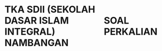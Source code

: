# TKA SDII (SEKOLAH DASAR ISLAM INTEGRAL) NAMBANGAN
# SOAL PERKALIAN
<html lang="id">
<head>
    <meta charset="UTF-8">
    <meta name="viewport" content="width=device-width, initial-scale=1.0">
    <title>Aplikasi Latihan Perkalian</title>
    <style>
        @import url('https://fonts.googleapis.com/css2?family=Poppins:wght@400;600&display=swap');

        :root {
            --primary-color: #4CAF50;
            --secondary-color: #8BC34A;
            --bg-color: #F8F9FA;
            --text-color: #333;
            --correct-color: #4CAF50;
            --incorrect-color: #F44336;
            --dark-blue: #2196F3;
        }

        body {
            font-family: 'Poppins', sans-serif;
            background-color: var(--bg-color);
            color: var(--text-color);
            display: flex;
            justify-content: center;
            align-items: center;
            min-height: 100vh;
            margin: 0;
            padding: 20px;
        }

        .container {
            background-color: #fff;
            padding: 40px;
            border-radius: 20px;
            box-shadow: 0 10px 30px rgba(0, 0, 0, 0.1);
            text-align: center;
            width: 100%;
            max-width: 500px;
            box-sizing: border-box;
            transition: all 0.5s ease-in-out;
        }

        h1 {
            color: var(--primary-color);
            margin-bottom: 30px;
            font-size: 2.2em;
        }
        
        h2 {
            color: var(--dark-blue);
            margin-top: 0;
        }

        .input-group {
            margin-bottom: 20px;
            text-align: left;
        }
        
        .input-group label {
            display: block;
            margin-bottom: 5px;
            font-weight: 600;
        }

        .input-group input, #jawaban {
            width: 100%;
            padding: 12px;
            font-size: 1em;
            border: 2px solid #ddd;
            border-radius: 8px;
            box-sizing: border-box;
            transition: border-color 0.3s ease;
        }

        .input-group input:focus, #jawaban:focus {
            outline: none;
            border-color: var(--primary-color);
            box-shadow: 0 0 5px rgba(76, 175, 80, 0.3);
        }

        #soal-container {
            font-size: 3em;
            font-weight: 600;
            margin-bottom: 20px;
            color: var(--text-color);
        }

        button {
            background-color: var(--primary-color);
            color: white;
            padding: 15px 30px;
            border: none;
            border-radius: 10px;
            font-size: 1.2em;
            font-weight: 600;
            cursor: pointer;
            transition: background-color 0.3s ease, transform 0.1s ease;
        }

        button:hover {
            background-color: var(--secondary-color);
        }

        button:active {
            transform: scale(0.98);
        }

        #feedback {
            font-size: 1.5em;
            margin-top: 20px;
            font-weight: 600;
        }
        
        #skor {
            font-size: 1.2em;
            margin-top: 20px;
            font-weight: 400;
            color: #777;
        }
        
        #hasil-akhir-container {
            display: none;
            text-align: left;
        }
        
        #hasil-akhir-container h2 {
            text-align: center;
        }
        
        #final-score {
            font-size: 4em;
            font-weight: 700;
            color: var(--dark-blue);
            text-align: center;
            margin-top: 20px;
        }
        
        .btn-ulang {
            background-color: #F44336;
            margin-top: 30px;
        }

        .btn-ulang:hover {
            background-color: #e53935;
        }

        #error-message {
            color: var(--incorrect-color);
            margin-bottom: 10px;
            display: none;
        }

        @media (max-width: 600px) {
            .container {
                padding: 20px;
            }
            h1 {
                font-size: 1.8em;
            }
            #soal-container {
                font-size: 2.5em;
            }
        }
    </style>
</head>
<body>

<div class="container">
    <div id="login-page">
        <h1>Selamat Datang! 👋</h1>
        <p>Silakan isi data diri untuk memulai latihan perkalian.</p>
        <div class="input-group">
            <label for="nama">Nama Lengkap</label>
            <input type="text" id="nama" placeholder="Contoh: Budi Santoso" required>
        </div>
        <div class="input-group">
            <label for="kelas">Kelas</label>
            <input type="text" id="kelas" placeholder="Contoh: 3A" required>
        </div>
        <div class="input-group">
            <label for="sekolah">Sekolah</label>
            <input type="text" id="sekolah" placeholder="Contoh: SD Harapan Bangsa" required>
        </div>
        <p id="error-message">Mohon isi semua data!</p>
        <button onclick="mulaiKuis()">Mulai Latihan</button>
    </div>

    <div id="quiz-page" style="display: none;">
        <h1>Ayo Mulai!</h1>
        <div id="soal-container"></div>
        <input type="number" id="jawaban" placeholder="Masukkan jawaban" autofocus>
        <button onclick="cekJawaban()">Periksa</button>
        <div id="feedback"></div>
        <div id="skor"></div>
    </div>
    
    <div id="hasil-akhir-container" style="display: none;">
        <h1>🎉 Hebat!</h1>
        <h2 style="text-align: center;">PERKALIAN</h2>
        <div id="info-murid" style="text-align:left; margin-bottom: 20px;"></div>
        <p>Nilai akhir yang kamu peroleh adalah:</p>
        <div id="final-score"></div>
        <p id="pesan-motivasi" style="font-weight:600;"></p>
        <p id="total-waktu" style="text-align:center; font-weight:600; color: #777;"></p>
        <button class="btn-ulang" onclick="resetGame()">Kembali ke Halaman Utama</button>
    </div>
</div>

<script>
    // Data user
    let userData = {};

    // Data soal dan skor
    let soalList = [];
    let randomSoalList = [];
    let currentQuestionIndex = 0;
    let score = 0;
    const totalQuestions = 20; // Diubah menjadi 20
    let startTime; // Tambahkan variabel untuk waktu awal

    // Elemen DOM
    const loginPage = document.getElementById('login-page');
    const quizPage = document.getElementById('quiz-page');
    const hasilAkhirPage = document.getElementById('hasil-akhir-container');
    const namaInput = document.getElementById('nama');
    const kelasInput = document.getElementById('kelas');
    const sekolahInput = document.getElementById('sekolah');
    const errorMessage = document.getElementById('error-message');
    const soalContainer = document.getElementById('soal-container');
    const jawabanInput = document.getElementById('jawaban');
    const feedbackDiv = document.getElementById('feedback');
    const skorDiv = document.getElementById('skor');
    const infoMuridDiv = document.getElementById('info-murid');
    const finalScoreDiv = document.getElementById('final-score');
    const pesanMotivasiDiv = document.getElementById('pesan-motivasi');
    const totalWaktuElement = document.getElementById('total-waktu'); // Elemen untuk menampilkan waktu

    // Fungsi untuk menghasilkan semua soal perkalian 1-10
    function generateSoal() {
        soalList = [];
        for (let i = 1; i <= 10; i++) {
            for (let j = 1; j <= 10; j++) {
                soalList.push([i, j]);
            }
        }
    }

    // Fungsi untuk mengacak urutan soal
    function acakSoal() {
        for (let i = soalList.length - 1; i > 0; i--) {
            const j = Math.floor(Math.random() * (i + 1));
            [soalList[i], soalList[j]] = [soalList[j], soalList[i]];
        }
    }

    // Fungsi untuk memulai kuis setelah login
    function mulaiKuis() {
        const nama = namaInput.value.trim();
        const kelas = kelasInput.value.trim();
        const sekolah = sekolahInput.value.trim();

        if (nama === '' || kelas === '' || sekolah === '') {
            errorMessage.style.display = 'block';
            return;
        }

        userData = { nama, kelas, sekolah };
        errorMessage.style.display = 'none';

        // Pindah ke halaman kuis
        loginPage.style.display = 'none';
        quizPage.style.display = 'block';

        // Mulai timer
        startTime = new Date().getTime();

        // Siapkan soal
        generateSoal();
        acakSoal();
        randomSoalList = soalList.slice(0, totalQuestions); // Ambil 20 soal acak
        tampilkanSoal();
    }

    // Fungsi untuk menampilkan soal
    function tampilkanSoal() {
        if (currentQuestionIndex < totalQuestions) {
            const soal = randomSoalList[currentQuestionIndex];
            soalContainer.innerHTML = `${soal[0]} &times; ${soal[1]}`;
            jawabanInput.value = '';
            feedbackDiv.textContent = '';
            jawabanInput.focus();
        } else {
            tampilkanHasilAkhir();
        }
        updateSkor();
    }

    // Fungsi untuk memeriksa jawaban
    function cekJawaban() {
        const soal = randomSoalList[currentQuestionIndex];
        const jawabanBenar = soal[0] * soal[1];
        const jawabanMurid = parseInt(jawabanInput.value);

        if (isNaN(jawabanMurid)) {
            feedbackDiv.textContent = 'Masukkan angka!';
            feedbackDiv.style.color = '#FFA500';
            return;
        }

        if (jawabanMurid === jawabanBenar) {
            score++;
            feedbackDiv.textContent = '👍 Benar sekali!';
            feedbackDiv.style.color = 'var(--correct-color)';
        } else {
            feedbackDiv.textContent = `❌ Salah. Jawaban yang benar adalah ${jawabanBenar}.`;
            feedbackDiv.style.color = 'var(--incorrect-color)';
        }

        currentQuestionIndex++;
        
        setTimeout(() => {
            tampilkanSoal();
        }, 1500); // Tunggu 1.5 detik sebelum pindah soal
    }

    // Fungsi untuk memperbarui tampilan skor
    function updateSkor() {
        skorDiv.textContent = `Soal ${currentQuestionIndex + 1} dari ${totalQuestions}`;
        if (currentQuestionIndex >= totalQuestions) {
            skorDiv.textContent = `Soal Selesai.`;
        }
    }

    // Fungsi untuk menampilkan hasil akhir
    function tampilkanHasilAkhir() {
        // Hentikan timer dan hitung total waktu
        const endTime = new Date().getTime();
        const totalTimeInSeconds = (endTime - startTime) / 1000;
        const minutes = Math.floor(totalTimeInSeconds / 60);
        const seconds = Math.floor(totalTimeInSeconds % 60);

        const nilaiAkhir = score * 5; // Diubah dari 10 menjadi 5
        let pesanMotivasi = "";

        if (nilaiAkhir === 100) {
            pesanMotivasi = "Sempurna! Kamu sangat luar biasa!";
        } else if (nilaiAkhir >= 80) {
            pesanMotivasi = "Hebat! Pertahankan prestasimu!";
        } else if (nilaiAkhir >= 60) {
            pesanMotivasi = "Bagus! Teruslah berlatih untuk hasil yang lebih baik.";
        } else {
            pesanMotivasi = "Jangan menyerah! Latihan rutin akan membuatmu lebih baik.";
        }

        infoMuridDiv.innerHTML = `
            <p><strong>Nama:</strong> ${userData.nama}</p>
            <p><strong>Kelas:</strong> ${userData.kelas}</p>
            <p><strong>Sekolah:</strong> ${userData.sekolah}</p>
        `;
        finalScoreDiv.textContent = nilaiAkhir;
        pesanMotivasiDiv.textContent = pesanMotivasi;
        totalWaktuElement.textContent = `Waktu yang dihabiskan: ${minutes} menit ${seconds} detik`;
        
        quizPage.style.display = 'none';
        hasilAkhirPage.style.display = 'block';
    }

    // Fungsi untuk mereset permainan
    function resetGame() {
        currentQuestionIndex = 0;
        score = 0;
        jawabanInput.value = '';
        namaInput.value = '';
        kelasInput.value = '';
        sekolahInput.value = '';
        
        loginPage.style.display = 'block';
        quizPage.style.display = 'none';
        hasilAkhirPage.style.display = 'none';
    }

    // Event listener untuk tombol Enter
    jawabanInput.addEventListener('keypress', function(event) {
        if (event.key === 'Enter') {
            cekJawaban();
        }
    });
</script>

</body>
</html>
